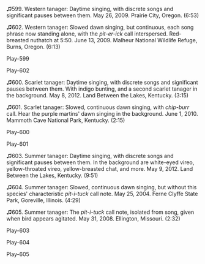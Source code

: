 ♫599. Western tanager: Daytime singing, with discrete songs and
significant pauses between them. May 26, 2009. Prairie City, Oregon.
(6:53)

♫602. Western tanager: Slowed dawn singing, but continuous, each song
phrase now standing alone, with the *pit-er-ick* call interspersed.
Red-breasted nuthatch at 5:50. June 13, 2009. Malheur National Wildlife
Refuge, Burns, Oregon. (6:13)

Play-599

Play-602

♫600. Scarlet tanager: Daytime singing, with discrete songs and
significant pauses between them. With indigo bunting, and a second
scarlet tanager in the background. May 8, 2012. Land Between the Lakes,
Kentucky. (3:15)

♫601. Scarlet tanager: Slowed, continuous dawn singing, with *chip-burr*
call. Hear the purple martins' dawn singing in the background. June 1,
2010. Mammoth Cave National Park, Kentucky. (2:15)

Play-600

Play-601

♫603. Summer tanager: Daytime singing, with discrete songs and
significant pauses between them. In the background are white-eyed vireo,
yellow-throated vireo, yellow-breasted chat, and more. May 9, 2012. Land
Between the Lakes, Kentucky. (9:51)

♫604. Summer tanager: Slowed, continuous dawn singing, but without this
species' characteristic *pit-i-tuck* call note. May 25, 2004. Ferne Clyffe
State Park, Goreville, Illinois. (4:29)

♫605. Summer tanager: The *pit-i-tuck* call note, isolated from song,
given when bird appears agitated. May 31, 2008. Ellington, Missouri.
(2:32)

Play-603

Play-604

Play-605

